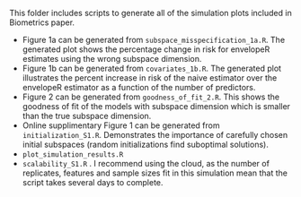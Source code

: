 This folder includes scripts to generate all of the simulation plots included in Biometrics paper.

- Figure 1a can be generated from `subspace_misspecification_1a.R`.  The generated plot shows the percentage change in risk for envelopeR estimates using the wrong subspace dimension.
- Figure 1b can be generated from `covariates_1b.R`.  The generated plot illustrates the percent increase in risk of the naive estimator over the envelopeR estimator as a function of the number of predictors.  
- Figure 2 can be generated from `goodness_of_fit_2.R`.  This shows the goodness of fit of the models with subspace dimension which is smaller than the true subspace dimension.  
- Online supplimentary Figure 1 can be generated from `initialization_S1.R`.  Demonstrates the importance of carefully chosen initial subspaces (random initializations find suboptimal solutions).
- `plot_simulation_results.R`
- `scalability_S1.R` .  I recommend using the cloud, as the number of replicates, features and sample sizes fit in this simulation mean that the script takes several days to complete.
